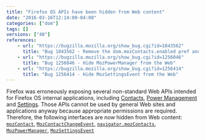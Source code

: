 ```yaml
---
title: "Firefox OS APIs have been hidden from Web content"
date: "2016-03-16T12:14:00-04:00"
categories: ["dom"]
tags: []
versions: ["48"]
references:
    - url: "https://bugzilla.mozilla.org/show_bug.cgi?id=1043562"
      title: "Bug 1043562 - Remove the dom.mozContacts.enabled pref and hide the MozContact API from code with insufficient privileges"
    - url: "https://bugzilla.mozilla.org/show_bug.cgi?id=1256046"
      title: "Bug 1256046 - Hide MozPowerManager from the Web"
    - url: "https://bugzilla.mozilla.org/show_bug.cgi?id=1256414"
      title: "Bug 1256414 - Hide MozSettingsEvent from the Web"
---
```

Firefox was erroneously exposing several non-standard Web APIs intended for Firefox OS internal applications, including [Contacts](https://developer.mozilla.org/en-US/docs/Mozilla/Firefox_OS/API/Contacts_API), [Power Management](https://developer.mozilla.org/en-US/docs/Mozilla/Firefox_OS/API/Power_Management_API) and [Settings](https://developer.mozilla.org/en-US/docs/Mozilla/Firefox_OS/API/Settings_API). Those APIs cannot be used by general Web sites and applications anyway because appropriate permissions are required. Therefore, the following interfaces are now hidden from Web content: [`mozContact`](https://developer.mozilla.org/en-US/docs/Mozilla/Firefox_OS/API/MozContact), [`MozContactChangeEvent`](https://developer.mozilla.org/en-US/docs/Mozilla/Firefox_OS/API/MozContactChangeEvent), [`navigator.mozContacts`](https://developer.mozilla.org/en-US/docs/Web/API/Navigator/mozContacts), [`MozPowerManager`](https://developer.mozilla.org/en-US/docs/Mozilla/Firefox_OS/API/MozPowerManager), [`MozSettingsEvent`](https://developer.mozilla.org/en-US/docs/Mozilla/Firefox_OS/API/MozSettingsEvent)

